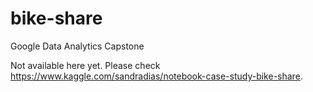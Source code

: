 # bike-share
Google Data Analytics Capstone

Not available here yet. Please check https://www.kaggle.com/sandradias/notebook-case-study-bike-share.
